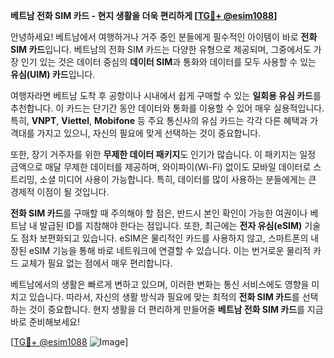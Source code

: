 **베트남 전화 SIM 카드 - 현지 생활을 더욱 편리하게 [[TG💪+ @esim1088](https://t.me/s/esim1088)]**

안녕하세요! 베트남에서 여행하거나 거주 중인 분들에게 필수적인 아이템이 바로 **전화 SIM 카드**입니다. 베트남의 전화 SIM 카드는 다양한 유형으로 제공되며, 그중에서도 가장 인기 있는 것은 데이터 중심의 **데이터 SIM**과 통화와 데이터를 모두 사용할 수 있는 **유심(UIM) 카드**입니다.

여행자라면 베트남 도착 후 공항이나 시내에서 쉽게 구매할 수 있는 **일회용 유심 카드**를 추천합니다. 이 카드는 단기간 동안 데이터와 통화를 이용할 수 있어 매우 실용적입니다. 특히, **VNPT**, **Viettel**, **Mobifone** 등 주요 통신사의 유심 카드는 각각 다른 혜택과 가격대를 가지고 있으니, 자신의 필요에 맞게 선택하는 것이 중요합니다.

또한, 장기 거주자를 위한 **무제한 데이터 패키지**도 인기가 많습니다. 이 패키지는 일정 금액으로 매달 무제한 데이터를 제공하며, 와이파이(Wi-Fi) 없이도 모바일 데이터로 스트리밍, 소셜 미디어 사용이 가능합니다. 특히, 데이터를 많이 사용하는 분들에게는 큰 경제적 이점이 될 것입니다.

**전화 SIM 카드**를 구매할 때 주의해야 할 점은, 반드시 본인 확인이 가능한 여권이나 베트남 내 발급된 ID를 지참해야 한다는 점입니다. 또한, 최근에는 **전자 유심(eSIM)** 기술도 점차 보편화되고 있습니다. eSIM은 물리적인 카드를 사용하지 않고, 스마트폰의 내장된 eSIM 기능을 통해 바로 네트워크에 연결할 수 있습니다. 이는 번거로운 물리적 카드 교체가 필요 없는 점에서 매우 편리합니다.

베트남에서의 생활은 빠르게 변하고 있으며, 이러한 변화는 통신 서비스에도 영향을 미치고 있습니다. 따라서, 자신의 생활 방식과 필요에 맞는 최적의 **전화 SIM 카드**를 선택하는 것이 중요합니다. 현지 생활을 더 편리하게 만들어줄 **베트남 전화 SIM 카드**를 지금 바로 준비해보세요!

[[TG💪+ @esim1088](https://t.me/s/esim1088) ![Image](https://i.postimg.cc/Y0z9fWf4/image.png)]